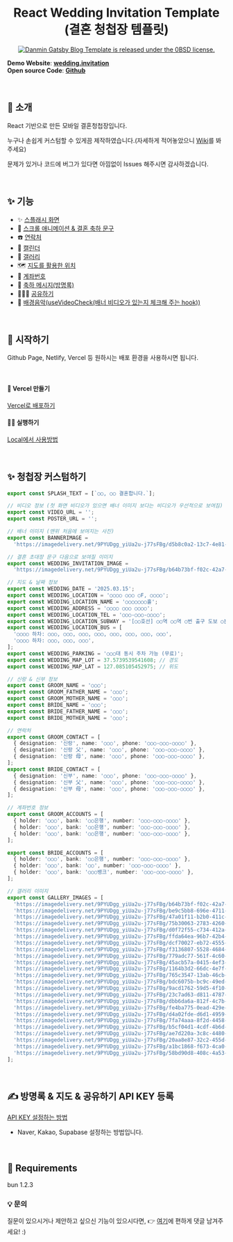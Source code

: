 <h1 align="center">
  React Wedding Invitation Template (결혼 청첩장 템플릿)
</h1>

<p align="center">
  <a href="https://github.com/ssseok/wedding.invitation/blob/main/LICENSE">
    <img src="https://img.shields.io/badge/license-MIT-blue.svg" alt="Danmin Gatsby Blog Template is released under the 0BSD license." />
  </a>
</p>

**Demo Website**: [**wedding.invitation**](https://weddinginvitation-mu.vercel.app/)  
**Open source Code**: [**Github**](https://github.com/ssseok/wedding.invitation)

&nbsp;

## 👋 소개

React 기반으로 만든 모바일 결혼청첩장입니다.

누구나 손쉽게 커스텀할 수 있게끔 제작하였습니다.(자세하게 적어놓았으니 [Wiki](https://github.com/ssseok/wedding.invitation/wiki)를 봐주세요)

문제가 있거나 코드에 버그가 있다면 아낌없이 Issues 해주시면 감사하겠습니다.

&nbsp;

## ✨ 기능

- ✨ [스플래시 화면](https://github.com/ssseok/wedding.invitation/wiki/%EA%B8%B0%EB%8A%A5-%7C-%EC%8A%A4%ED%94%8C%EB%9E%98%EC%8B%9C-%ED%99%94%EB%A9%B4)
- 💅 [스크롤 애니메이션 & 결혼 축하 문구](https://github.com/ssseok/wedding.invitation/wiki/%EA%B8%B0%EB%8A%A5-%7C-%EC%8A%A4%ED%81%AC%EB%A1%A4-%EC%95%A0%EB%8B%88%EB%A9%94%EC%9D%B4%EC%85%98-&-%EA%B2%B0%ED%98%BC-%EC%B6%95%ED%95%98-%EB%AC%B8%EA%B5%AC)
- ☎️ [연락처](https://github.com/ssseok/wedding.invitation/wiki/%EA%B8%B0%EB%8A%A5-%7C-%EC%97%B0%EB%9D%BD%EC%B2%98-%ED%99%94%EB%A9%B4)
- 📆  [캘린더](https://github.com/ssseok/wedding.invitation/wiki/%EA%B8%B0%EB%8A%A5-%7C-%EC%BA%98%EB%A6%B0%EB%8D%94)
- 📸 [갤러리](https://github.com/ssseok/wedding.invitation/wiki/%EA%B8%B0%EB%8A%A5-%7C-%EA%B0%A4%EB%9F%AC%EB%A6%AC)
- 🗺️ [지도를 활용한 위치](https://github.com/ssseok/wedding.invitation/wiki/%EA%B8%B0%EB%8A%A5-%7C-%EC%A7%80%EB%8F%84%EB%A5%BC-%ED%99%9C%EC%9A%A9%ED%95%9C-%EC%9C%84%EC%B9%98)
- 💸 [계좌번호](https://github.com/ssseok/wedding.invitation/wiki/%EA%B8%B0%EB%8A%A5-%7C-%EA%B3%84%EC%A2%8C%EB%B2%88%ED%98%B8)
- 💬 [축하 메시지(방명록)](https://github.com/ssseok/wedding.invitation/wiki/%EA%B8%B0%EB%8A%A5-%7C-%EC%B6%95%ED%95%98-%EB%A9%94%EC%8B%9C%EC%A7%80(%EB%B0%A9%EB%AA%85%EB%A1%9D))
- 👨🏼‍💻 [공유하기](https://github.com/ssseok/wedding.invitation/wiki/%EA%B8%B0%EB%8A%A5-%7C-%EA%B3%B5%EC%9C%A0%ED%95%98%EA%B8%B0)
- 🎵 [배경음악(useVideoCheck(배너 비디오가 있는지 체크해 주는 hook))](https://github.com/ssseok/wedding.invitation/wiki/%EA%B8%B0%EB%8A%A5-%7C-%EB%B0%B0%EA%B2%BD%EC%9D%8C%EC%95%85(useVideoCheck-hook))

&nbsp;

## 🚀 시작하기

Github Page, Netlify, Vercel 등 원하시는 배포 환경을 사용하시면 됩니다.

&nbsp;

#### 🔧 Vercel 만들기

[Vercel로 배포하기](https://github.com/ssseok/wedding.invitation/wiki/Vercel%EB%A1%9C-%EB%B0%B0%ED%8F%AC%ED%95%98%EA%B8%B0)

#### 🏃‍♀️ 실행하기

[Local에서 사용방법](https://github.com/ssseok/wedding.invitation/wiki#02-local%EC%97%90%EC%84%9C-%EC%82%AC%EC%9A%A9%EB%B0%A9%EB%B2%95)

&nbsp;

## ✨ 청첩장 커스텀하기

```typescript
export const SPLASH_TEXT = [`○○, ○○ 결혼합니다.`];

// 비디오 정보 (첫 화면 비디오가 있으면 배너 이미지 보다는 비디오가 우선적으로 보여짐)
export const VIDEO_URL = '';
export const POSTER_URL = '';

// 배너 이미지 (맨위 처음에 보여지는 사진)
export const BANNERIMAGE =
  'https://imagedelivery.net/9PYUDgg_yiUa2u-j77sFBg/d5b8c0a2-13c7-4e81-70ee-20f263346200/tog';

// 결혼 초대장 문구 다음으로 보여질 이미지
export const WEDDING_INVITATION_IMAGE =
  'https://imagedelivery.net/9PYUDgg_yiUa2u-j77sFBg/b64b73bf-f02c-42a7-55f9-1dcf79afa700/public';

// 지도 & 날짜 정보
export const WEDDING_DATE = '2025.03.15';
export const WEDDING_LOCATION = '○○○○ ○○○ ○F, ○○○○';
export const WEDDING_LOCATION_NAME = '○○○○○○○홀';
export const WEDDING_ADDRESS = '○○○○ ○○○ ○○○○';
export const WEDDING_LOCATION_TEL = '○○○-○○○-○○○○';
export const WEDDING_LOCATION_SUBWAY = '[○○호선] ○○역 ○○역 ○번 출구 도보 ○분';
export const WEDDING_LOCATION_BUS = [
  '○○○○ 하차: ○○○, ○○○, ○○○, ○○○, ○○○, ○○○, ○○○, ○○○',
  '○○○○ 하차: ○○○, ○○○, ○○○',
];
export const WEDDING_PARKING = '○○○대 동시 주차 가능 (무료)';
export const WEDDING_MAP_LOT = 37.5739539541608; // 경도
export const WEDDING_MAP_LAT = 127.085105452975; // 위도

// 신랑 & 신부 정보
export const GROOM_NAME = '○○○';
export const GROOM_FATHER_NAME = '○○○';
export const GROOM_MOTHER_NAME = '○○○';
export const BRIDE_NAME = '○○○';
export const BRIDE_FATHER_NAME = '○○○';
export const BRIDE_MOTHER_NAME = '○○○';

// 연락처
export const GROOM_CONTACT = [
  { designation: '신랑', name: '○○○', phone: '○○○-○○○-○○○○' },
  { designation: '신랑 父', name: '○○○', phone: '○○○-○○○-○○○○' },
  { designation: '신랑 母', name: '○○○', phone: '○○○-○○○-○○○○' },
];
export const BRIDE_CONTACT = [
  { designation: '신부', name: '○○○', phone: '○○○-○○○-○○○○' },
  { designation: '신부 父', name: '○○○', phone: '○○○-○○○-○○○○' },
  { designation: '신부 母', name: '○○○', phone: '○○○-○○○-○○○○' },
];

// 계좌번호 정보
export const GROOM_ACCOUNTS = [
  { holder: '○○○', bank: '○○은행', number: '○○○-○○○-○○○○' },
  { holder: '○○○', bank: '○○은행', number: '○○○-○○○-○○○○' },
  { holder: '○○○', bank: '○○은행', number: '○○○-○○○-○○○○' },
];

export const BRIDE_ACCOUNTS = [
  { holder: '○○○', bank: '○○은행', number: '○○○-○○○-○○○○' },
  { holder: '○○○', bank: '○○', number: '○○○-○○○-○○○○' },
  { holder: '○○○', bank: '○○○뱅크', number: '○○○-○○○-○○○○' },
];

// 갤러리 이미지
export const GALLERY_IMAGES = [
  'https://imagedelivery.net/9PYUDgg_yiUa2u-j77sFBg/b64b73bf-f02c-42a7-55f9-1dcf79afa700/public',
  'https://imagedelivery.net/9PYUDgg_yiUa2u-j77sFBg/be9c5bb8-696e-4711-c00d-ccdaf35bc000/public',
  'https://imagedelivery.net/9PYUDgg_yiUa2u-j77sFBg/47a01f11-b2b0-411c-578f-2e548e0dcc00/public',
  'https://imagedelivery.net/9PYUDgg_yiUa2u-j77sFBg/75b30063-2783-4260-8f3c-9fa9985aa600/public',
  'https://imagedelivery.net/9PYUDgg_yiUa2u-j77sFBg/d0f72f55-c734-412a-2e89-9f00077d8f00/public',
  'https://imagedelivery.net/9PYUDgg_yiUa2u-j77sFBg/ffda64ea-96b7-42b4-4bcf-32dae73a8700/public',
  'https://imagedelivery.net/9PYUDgg_yiUa2u-j77sFBg/dcf70027-eb72-4555-4c47-b586076bd300/public',
  'https://imagedelivery.net/9PYUDgg_yiUa2u-j77sFBg/f3136807-5528-4684-0cc0-8ac1b396b400/public',
  'https://imagedelivery.net/9PYUDgg_yiUa2u-j77sFBg/779adc77-561f-4c60-991b-2479589be700/public',
  'https://imagedelivery.net/9PYUDgg_yiUa2u-j77sFBg/45acb57a-0415-4ef3-bf59-4287eadbd800/public',
  'https://imagedelivery.net/9PYUDgg_yiUa2u-j77sFBg/1164b3d2-66dc-4e7f-bfab-4f7b2a991700/public',
  'https://imagedelivery.net/9PYUDgg_yiUa2u-j77sFBg/765c3547-13ab-46cb-a5fb-44d4279a1500/public',
  'https://imagedelivery.net/9PYUDgg_yiUa2u-j77sFBg/bdc6075b-bc9c-49ed-0061-abe64e862200/public',
  'https://imagedelivery.net/9PYUDgg_yiUa2u-j77sFBg/9acd1762-59d5-4f10-e1f4-df98365e4300/public',
  'https://imagedelivery.net/9PYUDgg_yiUa2u-j77sFBg/23c7ad63-d811-4787-fdb8-b5e78aeaaf00/public',
  'https://imagedelivery.net/9PYUDgg_yiUa2u-j77sFBg/dbb6da6a-812f-4c7b-811f-3dce367c0500/public',
  'https://imagedelivery.net/9PYUDgg_yiUa2u-j77sFBg/fe4ba775-0ead-429e-42a7-23fbafa31700/public',
  'https://imagedelivery.net/9PYUDgg_yiUa2u-j77sFBg/d4a02fde-d6d1-4959-e96b-7bd8a3724b00/public',
  'https://imagedelivery.net/9PYUDgg_yiUa2u-j77sFBg/7fa74aaa-8f2d-4458-6ccd-dc6f8425d300/public',
  'https://imagedelivery.net/9PYUDgg_yiUa2u-j77sFBg/b5cf04d1-4cdf-4b6d-eaf7-3b176dce4400/public',
  'https://imagedelivery.net/9PYUDgg_yiUa2u-j77sFBg/ae7d220a-3c8c-4480-dbc4-3a64ca55fa00/public',
  'https://imagedelivery.net/9PYUDgg_yiUa2u-j77sFBg/20aa8e87-32c2-455d-db7b-5185d953a400/public',
  'https://imagedelivery.net/9PYUDgg_yiUa2u-j77sFBg/a1bc1868-f673-4ca0-7798-48a091ce1e00/public',
  'https://imagedelivery.net/9PYUDgg_yiUa2u-j77sFBg/58bd90d8-408c-4a53-14ec-51321ac66500/public',
];

```

&nbsp;

## ✍️ 방명록 & 지도 & 공유하기 API KEY 등록

[API KEY 설정하는 방법](https://github.com/ssseok/wedding.invitation/wiki/API-KEY-%EC%84%A4%EC%A0%95%ED%95%98%EB%8A%94-%EB%B0%A9%EB%B2%95)

 - Naver, Kakao, Supabase 설정하는 방법입니다.

&nbsp;

## 🚨 Requirements

bun 1.2.3

### 💡 문의

질문이 있으시거나 제안하고 싶으신 기능이 있으시다면, 👉 [여기](https://github.com/ssseok/wedding.invitation/issues/17)에 편하게 댓글 남겨주세요! :)
